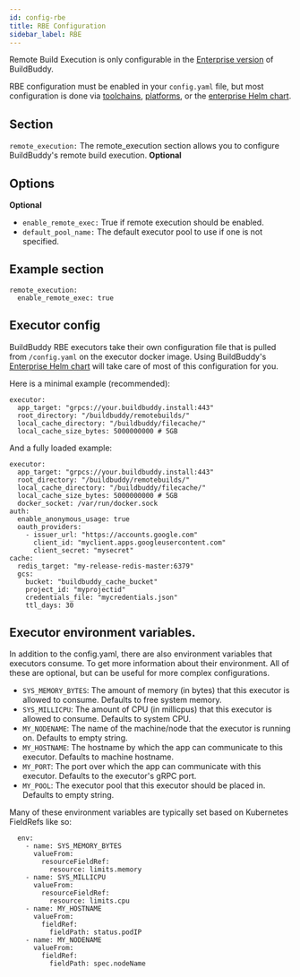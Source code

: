 ```yaml
---
id: config-rbe
title: RBE Configuration
sidebar_label: RBE
---
```


Remote Build Execution is only configurable in the [Enterprise version](enterprise.md) of BuildBuddy.

RBE configuration must be enabled in your `config.yaml` file, but most configuration is done via [toolchains](rbe-setup.md), [platforms](rbe-platforms.md), or the [enterprise Helm chart](enterprise-helm).

## Section

`remote_execution:` The remote_execution section allows you to configure BuildBuddy's remote build execution. **Optional**

## Options

**Optional**

- `enable_remote_exec:` True if remote execution should be enabled.
- `default_pool_name:` The default executor pool to use if one is not specified.


## Example section

```
remote_execution:
  enable_remote_exec: true
```

## Executor config

BuildBuddy RBE executors take their own configuration file that is pulled from `/config.yaml` on the executor docker image. Using BuildBuddy's [Enterprise Helm chart](enterprise-helm.md) will take care of most of this configuration for you.

Here is a minimal example (recommended):

```
executor:
  app_target: "grpcs://your.buildbuddy.install:443"
  root_directory: "/buildbuddy/remotebuilds/"
  local_cache_directory: "/buildbuddy/filecache/"
  local_cache_size_bytes: 5000000000 # 5GB
```

And a fully loaded example:

```
executor:
  app_target: "grpcs://your.buildbuddy.install:443"
  root_directory: "/buildbuddy/remotebuilds/"
  local_cache_directory: "/buildbuddy/filecache/"
  local_cache_size_bytes: 5000000000 # 5GB
  docker_socket: /var/run/docker.sock
auth:
  enable_anonymous_usage: true
  oauth_providers:
    - issuer_url: "https://accounts.google.com"
      client_id: "myclient.apps.googleusercontent.com"
      client_secret: "mysecret"
cache:
  redis_target: "my-release-redis-master:6379"
  gcs:
    bucket: "buildbuddy_cache_bucket"
    project_id: "myprojectid"
    credentials_file: "mycredentials.json"
    ttl_days: 30
```

## Executor environment variables.

In addition to the config.yaml, there are also environment variables that executors consume. To get more information about their environment. All of these are optional, but can be useful for more complex configurations.

- `SYS_MEMORY_BYTES`: The amount of memory (in bytes) that this executor is allowed to consume. Defaults to free system memory. 
- `SYS_MILLICPU`: The amount of CPU (in millicpus) that this executor is allowed to consume. Defaults to system CPU.
- `MY_NODENAME`: The name of the machine/node that the executor is running on. Defaults to empty string.
- `MY_HOSTNAME`: The hostname by which the app can communicate to this executor. Defaults to machine hostname.
- `MY_PORT`: The port over which the app can communicate with this executor. Defaults to the executor's gRPC port.
- `MY_POOL`: The executor pool that this executor should be placed in. Defaults to empty string.

Many of these environment variables are typically set based on Kubernetes FieldRefs like so:

```
  env:
    - name: SYS_MEMORY_BYTES
      valueFrom:
        resourceFieldRef:
          resource: limits.memory
    - name: SYS_MILLICPU
      valueFrom:
        resourceFieldRef:
          resource: limits.cpu
    - name: MY_HOSTNAME
      valueFrom:
        fieldRef:
          fieldPath: status.podIP
    - name: MY_NODENAME
      valueFrom:
        fieldRef:
          fieldPath: spec.nodeName
```